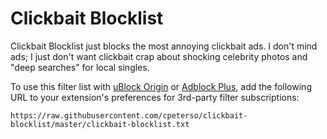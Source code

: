 # Clickbait Blocklist

Clickbait Blocklist just blocks the most annoying clickbait ads. I don't mind ads; I just don't want clickbait crap about shocking celebrity photos and "deep searches" for local singles.

To use this filter list with [uBlock Origin](https://github.com/gorhill/uBlock) or [Adblock Plus](https://adblockplus.org/), add the following URL to your extension's preferences for 3rd-party filter subscriptions:

`https://raw.githubusercontent.com/cpeterso/clickbait-blocklist/master/clickbait-blocklist.txt`
